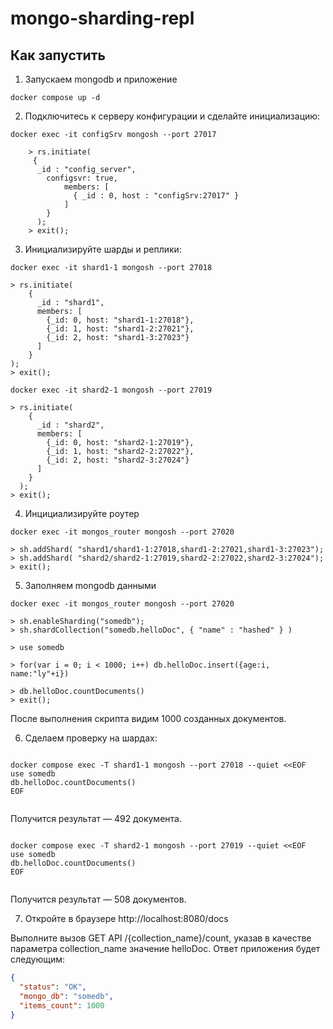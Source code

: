 # mongo-sharding-repl

## Как запустить

1) Запускаем mongodb и приложение

```shell
docker compose up -d
```

2) Подключитесь к серверу конфигурации и сделайте инициализацию:

```shell
docker exec -it configSrv mongosh --port 27017

    > rs.initiate(
     {
      _id : "config_server",
        configsvr: true,
            members: [
              { _id : 0, host : "configSrv:27017" }
            ]
        }
      );
    > exit();
```

3) Инициализируйте шарды и реплики:

```shell
docker exec -it shard1-1 mongosh --port 27018

> rs.initiate(
    {
      _id : "shard1",
      members: [
        {_id: 0, host: "shard1-1:27018"},
        {_id: 1, host: "shard1-2:27021"},
        {_id: 2, host: "shard1-3:27023"}
      ]
    }
);
> exit();

docker exec -it shard2-1 mongosh --port 27019

> rs.initiate(
    {
      _id : "shard2",
      members: [
        {_id: 0, host: "shard2-1:27019"},
        {_id: 1, host: "shard2-2:27022"},
        {_id: 2, host: "shard2-3:27024"}
      ]
    }
  );
> exit();

```

4) Инцициализируйте роутер

```shell
docker exec -it mongos_router mongosh --port 27020

> sh.addShard( "shard1/shard1-1:27018,shard1-2:27021,shard1-3:27023");
> sh.addShard( "shard2/shard2-1:27019,shard2-2:27022,shard2-3:27024");
> exit();

```

5) Заполняем mongodb данными

```shell
docker exec -it mongos_router mongosh --port 27020

> sh.enableSharding("somedb");
> sh.shardCollection("somedb.helloDoc", { "name" : "hashed" } )

> use somedb

> for(var i = 0; i < 1000; i++) db.helloDoc.insert({age:i, name:"ly"+i})

> db.helloDoc.countDocuments() 
> exit();

```
После выполнения скрипта видим 1000 созданных документов. 

6) Сделаем проверку на шардах:

```shell

docker compose exec -T shard1-1 mongosh --port 27018 --quiet <<EOF
use somedb
db.helloDoc.countDocuments()
EOF
 
 ```
Получится результат — 492 документа.

```shell

docker compose exec -T shard2-1 mongosh --port 27019 --quiet <<EOF
use somedb
db.helloDoc.countDocuments()
EOF


```

Получится результат — 508 документов.

7) Откройте в браузере http://localhost:8080/docs

Выполните вызов GET API /{collection_name}/count, указав в качестве параметра collection_name значение helloDoc. 
Ответ приложения будет следующим:
```json
{
  "status": "OK",
  "mongo_db": "somedb",
  "items_count": 1000
}
```